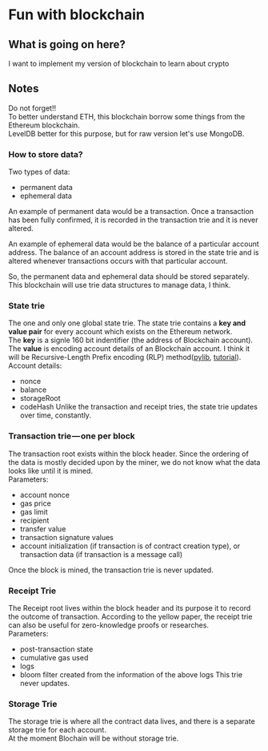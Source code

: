 # Fun with blockchain

## What is going on here?
I want to implement my version of blockchain to learn about crypto 

## Notes
Do not forget!! <br>
To better understand ETH, this blockchain borrow some things from the Ethereum blockchain. <br>
LevelDB better for this purpose, but for raw version let's use MongoDB.

[](docs/block-header.png)

### How to store data?
Two types of data:
 - permanent data
 - ephemeral data

An example of permanent data would be a transaction. Once a transaction has been fully confirmed, it is recorded in the transaction trie and it is never altered.

An example of ephemeral data would be the balance of a particular account address. The balance of an account address is stored in the state trie and is altered whenever transactions occurs with that particular account.

So, the permanent data and ephemeral data should be stored separately. This blockchain will use trie data structures to manage data, I think.

### State trie
The one and only one global state trie. The state trie contains a **key and value pair** for every account which exists on the Ethereum network. <br>
The **key** is a signle 160 bit indentifier (the address of Blockchain account). <br>
The **value** is encoding account details of an Blockchain account. I think it will be Recursive-Length Prefix encoding (RLP) method([pylib](https://pypi.org/project/rlp/), [tutorial](https://ethereum-classic-guide.readthedocs.io/en/latest/docs/appendices/recursive_length_prefix.html)). <br>
Account details:
- nonce
- balance
- storageRoot
- codeHash
Unlike the transaction and receipt tries, the state trie updates over time, constantly.

### Transaction trie — one per block
The transaction root exists within the block header. Since the ordering of the data is mostly decided upon by the miner, we do not know what the data looks like until it is mined. <br>
Parameters:
- account nonce
- gas price
- gas limit
- recipient
- transfer value
- transaction signature values
- account initialization (if transaction is of contract creation type), or transaction data (if transaction is a message call)

Once the block is mined, the transaction trie is never updated.

### Receipt Trie
The Receipt root lives within the block header and its purpose it to record the outcome of transaction. According to the yellow paper, the receipt trie can also be useful for zero-knowledge proofs or researches. <br>
Parameters:
- post-transaction state
- cumulative gas used
- logs
- bloom filter created from the information of the above logs
This trie never updates.

### Storage Trie
The storage trie is where all the contract data lives, and there is a separate storage trie for each account. <br>
At the moment Blochain will be without storage trie.

